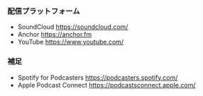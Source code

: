 ### 配信プラットフォーム

- SoundCloud https://soundcloud.com/
- Anchor https://anchor.fm
- YouTube https://www.youtube.com/


### 補足

- Spotify for Podcasters https://podcasters.spotify.com/
- Apple Podcast Connect https://podcastsconnect.apple.com/
